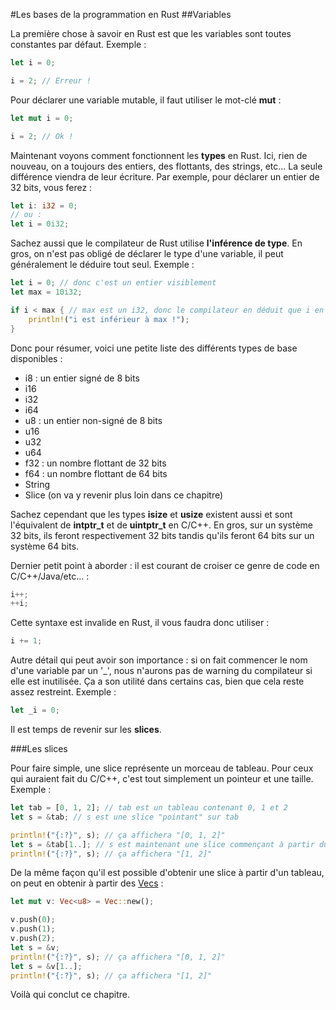 #Les bases de la programmation en Rust
##Variables

La première chose à savoir en Rust est que les variables sont toutes constantes par défaut. Exemple :

```Rust
let i = 0;

i = 2; // Erreur !
```

Pour déclarer une variable mutable, il faut utiliser le mot-clé __mut__ :

```Rust
let mut i = 0;

i = 2; // Ok !
```

Maintenant voyons comment fonctionnent les __types__ en Rust. Ici, rien de nouveau, on a toujours des entiers, des flottants, des strings, etc... La seule différence viendra de leur écriture. Par exemple, pour déclarer un entier de 32 bits, vous ferez :

```Rust
let i: i32 = 0;
// ou :
let i = 0i32;
```

Sachez aussi que le compilateur de Rust utilise __l'inférence de type__. En gros, on n'est pas obligé de déclarer le type d'une variable, il peut généralement le déduire tout seul. Exemple :

```Rust
let i = 0; // donc c'est un entier visiblement
let max = 10i32;

if i < max { // max est un i32, donc le compilateur en déduit que i en est un aussi
    println!("i est inférieur à max !");
}
```

Donc pour résumer, voici une petite liste des différents types de base disponibles :
 * i8 : un entier signé de 8 bits
 * i16
 * i32
 * i64
 * u8 : un entier non-signé de 8 bits
 * u16
 * u32
 * u64
 * f32 : un nombre flottant de 32 bits
 * f64 : un nombre flottant de 64 bits
 * String
 * Slice (on va y revenir plus loin dans ce chapitre)

Sachez cependant que les types __isize__ et __usize__ existent aussi et sont l'équivalent de __intptr_t__ et de __uintptr_t__ en C/C++. En gros, sur un système 32 bits, ils feront respectivement 32 bits tandis qu'ils feront 64 bits sur un système 64 bits.

Dernier petit point à aborder : il est courant de croiser ce genre de code en C/C++/Java/etc... :

```Rust
i++;
++i;
```

Cette syntaxe est invalide en Rust, il vous faudra donc utiliser :

```Rust
i += 1;
```

Autre détail qui peut avoir son importance : si on fait commencer le nom d'une variable par un '_', nous n'aurons pas de warning du compilateur si elle est inutilisée. Ça a son utilité dans certains cas, bien que cela reste assez restreint. Exemple :

```Rust
let _i = 0;
```

Il est temps de revenir sur les __slices__.

###Les slices

Pour faire simple, une slice représente un morceau de tableau. Pour ceux qui auraient fait du C/C++, c'est tout simplement un pointeur et une taille. Exemple :

```Rust
let tab = [0, 1, 2]; // tab est un tableau contenant 0, 1 et 2
let s = &tab; // s est une slice "pointant" sur tab

println!("{:?}", s); // ça affichera "[0, 1, 2]"
let s = &tab[1..]; // s est maintenant une slice commençant à partir du 2e élément de tab
println!("{:?}", s); // ça affichera "[1, 2]"
```

De la même façon qu'il est possible d'obtenir une slice à partir d'un tableau, on peut en obtenir à partir des [Vecs](https://doc.rust-lang.org/stable/std/vec/struct.Vec.html) :

```Rust
let mut v: Vec<u8> = Vec::new();

v.push(0);
v.push(1);
v.push(2);
let s = &v;
println!("{:?}", s); // ça affichera "[0, 1, 2]"
let s = &v[1..];
println!("{:?}", s); // ça affichera "[1, 2]"
```

Voilà qui conclut ce chapitre.

